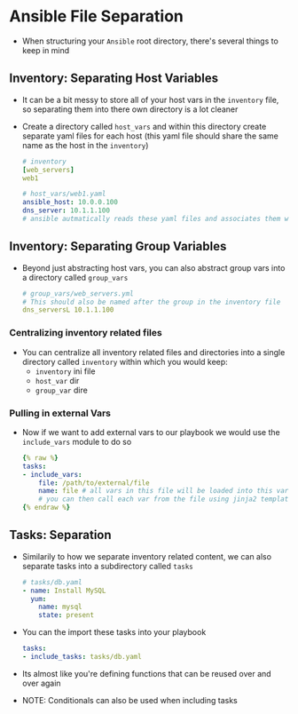 <h1>Ansible File Separation</h1>

* When structuring your `Ansible` root directory, there's several things to keep in mind

<h2>Inventory: Separating Host Variables</h2>

* It can be a bit messy to store all of your host vars in the `inventory` file, so separating them into there own directory is a lot cleaner

* Create a directory called `host_vars` and within this directory create separate yaml files for each host (this yaml file should share the same name as the host in the `inventory`)

  ```yml
  # inventory 
  [web_servers]
  web1

  # host_vars/web1.yaml
  ansible_host: 10.0.0.100
  dns_server: 10.1.1.100
  # ansible autmatically reads these yaml files and associates them with the hosts in the inventory file
  ```

<h2>Inventory: Separating Group Variables</h2>

* Beyond just abstracting host vars, you can also abstract group vars into a directory called `group_vars`

  ```yml 
  # group_vars/web_servers.yml
  # This should also be named after the group in the inventory file
  dns_serversL 10.1.1.100
  ```

<h3>Centralizing inventory related files</h3>

* You can centralize all inventory related files and directories into a single directory called `inventory` within which you would keep:
  - `inventory` ini file
  - `host_var` dir
  - `group_var` dire

<h3>Pulling in external Vars</h3>

* Now if we want to add external vars to our playbook we would use the `include_vars` module to do so

  ```yml
  {% raw %}
  tasks:
  - include_vars:
      file: /path/to/external/file
      name: file # all vars in this file will be loaded into this var "file"
      # you can then call each var from the file using jinja2 templating (i.e. {{ file.dns_server }})
  {% endraw %}
  ```

<h2>Tasks: Separation</h2>

* Similarily to how we separate inventory related content, we can also separate tasks into a subdirectory called `tasks`

  ```yml
  # tasks/db.yaml
  - name: Install MySQL
    yum:
      name: mysql
      state: present
  ```

* You can the import these tasks into your playbook

  ```yml
  tasks:
  - include_tasks: tasks/db.yaml
  ```

* Its almost like you're defining functions that can be reused over and over again
* NOTE: Conditionals can also be used when including tasks
